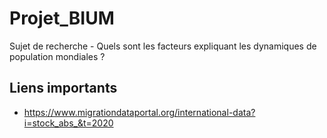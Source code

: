 # Projet_BIUM
Sujet de recherche - Quels sont les facteurs expliquant les dynamiques de population mondiales ?

## Liens importants
- https://www.migrationdataportal.org/international-data?i=stock_abs_&t=2020
